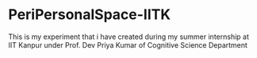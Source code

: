 # PeriPersonalSpace-IITK
This is my experiment that i have created during my summer internship at IIT Kanpur under Prof. Dev Priya Kumar of Cognitive Science Department
